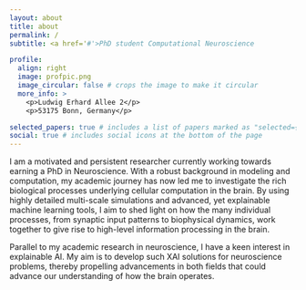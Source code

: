 ```yaml
---
layout: about
title: about
permalink: /
subtitle: <a href='#'>PhD student Computational Neuroscience

profile:
  align: right
  image: profpic.png
  image_circular: false # crops the image to make it circular
  more_info: >
    <p>Ludwig Erhard Allee 2</p>
    <p>53175 Bonn, Germany</p>

selected_papers: true # includes a list of papers marked as "selected={true}"
social: true # includes social icons at the bottom of the page
---
```


I am a motivated and persistent researcher currently working towards earning a PhD in Neuroscience. With a robust background in modeling and computation, my academic journey has now led me to investigate the rich biological processes underlying cellular computation in the brain. By using highly detailed multi-scale simulations and advanced, yet explainable machine learning tools, I aim to shed light on how the many individual processes, from synaptic input patterns to biophysical dynamics, work together to give rise to high-level information processing in the brain.

Parallel to my academic research in neuroscience, I have a keen interest in explainable AI. My aim is to develop such XAI solutions for neuroscience problems, thereby propelling advancements in both fields that could advance our understanding of how the brain operates.
